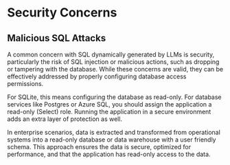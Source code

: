 # Security Concerns

## Malicious SQL Attacks

A common concern with SQL dynamically generated by LLMs is security, particularly the risk of SQL injection or malicious actions, such as dropping or tampering with the database. While these concerns are valid, they can be effectively addressed by properly configuring database access permissions.

For SQLite, this means configuring the database as read-only. For database services like Postgres or Azure SQL, you should assign the application a read-only (Select) role. Running the application in a secure environment adds an extra layer of protection as well.

In enterprise scenarios, data is extracted and transformed from operational systems into a read-only database or data warehouse with a user friendly schema. This approach ensures the data is secure, optimized for performance, and that the application has read-only access to the data.

<!-- ## Azure OpenAI Assistants API

It’s crucial to secure the Azure OpenAI resources used in the app with [Azure RBAC](https://learn.microsoft.com/training/modules/secure-azure-resources-with-rbac/) to prevent unauthorized access. Without proper security, anyone with access to the Azure OpenAI Assistants API could interact with the assistant and potentially gain access to sensitive data. -->

<!-- ## The Azure AI Proxy

The [Azure AI Proxy](https://github.com/microsoft/azure-openai-service-proxy/) provides a secure way to interact with the Azure OpenAI Assistants API. It acts as a middleman between the app and the Azure OpenAI Assistants API, ensuring the API is only accessible to authorized users and that the data exchanged between the app and the API is secure. -->
